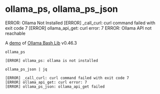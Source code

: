 # ollama_ps, ollama_ps_json
ERROR: Ollama Not Installed
[ERROR] _call_curl: curl command failed with exit code 7
[ERROR] ollama_api_get: curl error: 7
ERROR: Ollama API not reachable

A [demo](../README.md#demos) of [Ollama Bash Lib](https://github.com/attogram/ollama-bash-lib) v0.46.3

`ollama_ps`
```
[ERROR] ollama_ps: ollama is not installed
```

`ollama_ps_json | jq`
```
[ERROR] _call_curl: curl command failed with exit code 7
[ERROR] ollama_api_get: curl error: 7
[ERROR] ollama_ps_json: ollama_api_get failed
```
